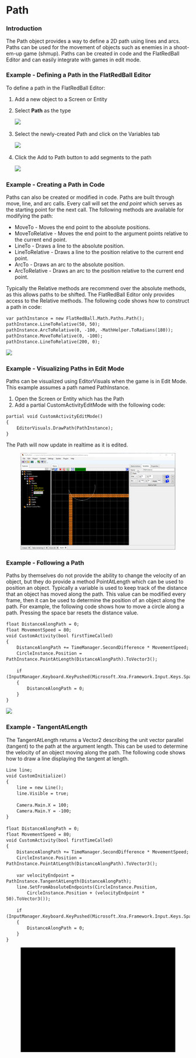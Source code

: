 # Path

### Introduction

The Path object provides a way to define a 2D path using lines and arcs. Paths can be used for the movement of objects such as enemies in a shoot-em-up game (shmup). Paths can be created in code and the FlatRedBall Editor and can easily integrate with games in edit mode.

### Example - Defining a Path in the FlatRedBall Editor

To define a path in the FlatRedBall Editor:

1. Add a new object to a Screen or Entity
2.  Select **Path** as the type

    ![](../../../../.gitbook/assets/2021-11-img\_61927e51d938c.png)
3.  Select the newly-created Path and click on the Variables tab

    ![](../../../../.gitbook/assets/2021-11-img\_61927e9eec6be.png)
4.  Click the Add to Path button to add segments to the path

    ![](../../../../.gitbook/assets/2021-11-img\_61927eccef025.png)

### Example - Creating a Path in Code

Paths can also be created or modified in code. Paths are built through move, line, and arc calls. Every call will set the _end point_ which serves as the starting point for the next call. The following methods are available for modifying the path:

* MoveTo - Moves the end point to the absolute positions.
* MoveToRelative - Moves the end point to the argument points relative to the current end point.
* LineTo - Draws a line to the absolute position.
* LineToRelative - Draws a line to the position relative to the current end point.
* ArcTo - Draws an arc to the absolute position.
* ArcToRelative - Draws an arc to the position relative to the current end point.

Typically the Relative methods are recommend over the absolute methods, as this allows paths to be shifted. The FlatRedBall Editor only provides access to the Relative methods. The following code shows how to construct a path in code:

```
var pathInstance = new FlatRedBall.Math.Paths.Path();
pathInstance.LineToRelative(50, 50);
pathInstance.ArcToRelative(0, -100, -MathHelper.ToRadians(180));
pathInstance.MoveToRelative(0, -100);
pathInstance.LineToRelative(200, 0);
```

![](../../../../.gitbook/assets/2021-11-img\_6193daaacff55.png)

### Example - Visualizing Paths in Edit Mode

Paths can be visualized using EditorVisuals when the game is in Edit Mode. This example assumes a path named PathInstance.

1. Open the Screen or Entity which has the Path
2. Add a partial CustomActivityEditMode with the following code:

```
partial void CustomActivityEditMode()
{
    EditorVisuals.DrawPath(PathInstance);
}
```

The Path will now update in realtime as it is edited.

<figure><img src="../../../../.gitbook/assets/2021-11-15_08-43-00.gif" alt=""><figcaption></figcaption></figure>

### Example - Following a Path

Paths by themselves do not provide the ability to change the velocity of an object, but they do provide a method PointAtLength which can be used to position an object. Typically a variable is used to keep track of the distance that an object has moved along the path. This value can be modified every frame, then it can be used to determine the position of an object along the path. For example, the following code shows how to move a circle along a path. Pressing the space bar resets the distance value.

```
float DistanceAlongPath = 0;
float MovementSpeed = 80;
void CustomActivity(bool firstTimeCalled)
{
    DistanceAlongPath += TimeManager.SecondDifference * MovementSpeed;
    CircleInstance.Position = PathInstance.PointAtLength(DistanceAlongPath).ToVector3();

    if (InputManager.Keyboard.KeyPushed(Microsoft.Xna.Framework.Input.Keys.Space))
    {
        DistanceAlongPath = 0;
    }
}
```

![](../../../../.gitbook/assets/2021-11-15\_09-00-17.gif)

### Example - TangentAtLength

The TangentAtLength returns a Vector2 describing the unit vector parallel (tangent) to the path at the argument length. This can be used to determine the velocity of an object moving along the path. The following code shows how to draw a line displaying the tangent at length.

```
Line line;
void CustomInitialize()
{
    line = new Line();
    line.Visible = true;

    Camera.Main.X = 100;
    Camera.Main.Y = -100;
}

float DistanceAlongPath = 0;
float MovementSpeed = 80;
void CustomActivity(bool firstTimeCalled)
{
    DistanceAlongPath += TimeManager.SecondDifference * MovementSpeed;
    CircleInstance.Position = PathInstance.PointAtLength(DistanceAlongPath).ToVector3();

    var velocityEndpoint = PathInstance.TangentAtLength(DistanceAlongPath);
    line.SetFromAbsoluteEndpoints(CircleInstance.Position, 
        CircleInstance.Position + (velocityEndpoint * 50).ToVector3());

    if (InputManager.Keyboard.KeyPushed(Microsoft.Xna.Framework.Input.Keys.Space))
    {
        DistanceAlongPath = 0;
    }
}
```

<figure><img src="../../../../.gitbook/assets/2021-11-16_08-54-00.gif" alt=""><figcaption></figcaption></figure>
